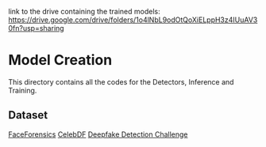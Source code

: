 link to the drive containing the trained models: https://drive.google.com/drive/folders/1o4lNbL9odOtQoXiELppH3z4IUuAV30fn?usp=sharing 
# Model Creation 
This directory contains all the codes for the Detectors, Inference and Training.
## Dataset
[FaceForensics](https://github.com/ondyari/FaceForensics)
[CelebDF](https://github.com/yuezunli/celeb-deepfakeforensics)
[Deepfake Detection Challenge](https://www.kaggle.com/c/deepfake-detection-challenge/data)
